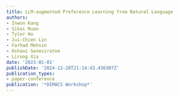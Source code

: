 ```yaml
---
title: LLM-augmented Preference Learning from Natural Language
authors:
- Inwon Kang
- Sikai Ruan
- Tyler Ho
- Jui-Chien Lin
- Farhad Mohsin
- Oshani Seneviratne
- Lirong Xia
date: '2023-01-01'
publishDate: '2024-12-28T21:14:43.436307Z'
publication_types:
- paper-conference
publication: '*DIMACS Workshop*'
---
```

